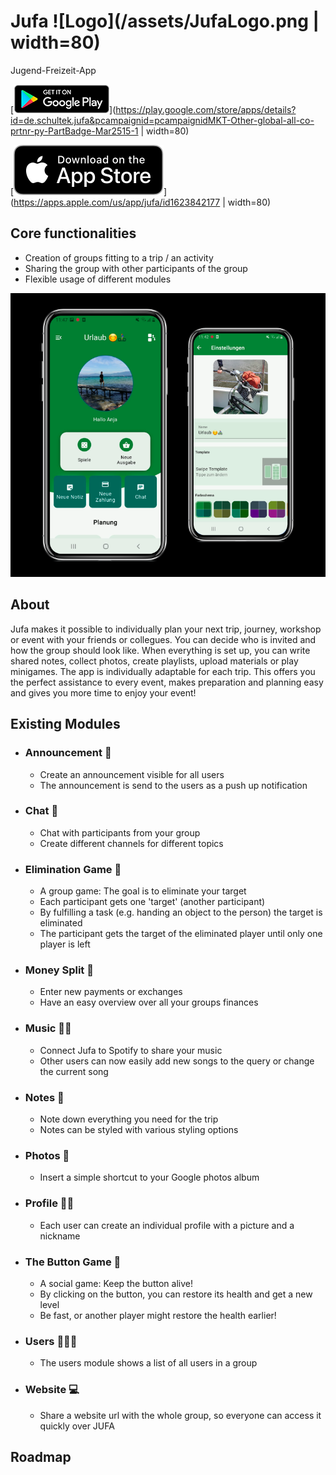 # Jufa  ![Logo](/assets/JufaLogo.png | width=80)

Jugend-Freizeit-App

[![Google Play](/assets/GooglePlayButton.png)](https://play.google.com/store/apps/details?id=de.schultek.jufa&pcampaignid=pcampaignidMKT-Other-global-all-co-prtnr-py-PartBadge-Mar2515-1 | width=80) 

[![App Store](/assets/Download_on_the_App_Store_Badge_US-UK_RGB_blk_092917.svg)](https://apps.apple.com/us/app/jufa/id1623842177 | width=80)

## Core functionalities

- Creation of groups fitting to a trip / an activity
- Sharing the group with other participants of the group
- Flexible usage of different modules

![Screenshot](/assets/Screenshot.png)

## About

Jufa makes it possible to individually plan your next trip, journey, workshop or event with your friends or collegues. 
You can decide who is invited and how the group should look like. When everything is set up, you can write shared notes, collect photos, create playlists, upload materials or play minigames. 
The app is individually adaptable for each trip. This offers you the perfect assistance to every event, makes preparation and planning easy and gives you more time to enjoy your event!

## Existing Modules

- ### Announcement 📢
  - Create an announcement visible for all users
  - The announcement is send to the users as a push up notification
- ### Chat 💬
  - Chat with participants from your group
  - Create different channels for different topics
- ### Elimination Game 🎯
  - A group game: The goal is to eliminate your target
  - Each participant gets one 'target' (another participant)
  - By fulfilling a task (e.g. handing an object to the person) the target is eliminated
  - The participant gets the target of the eliminated player until only one player is left
- ### Money Split 💸
  - Enter new payments or exchanges
  - Have an easy overview over all your groups finances
- ### Music 💃🏻
  - Connect Jufa to Spotify to share your music
  - Other users can now easily add new songs to the query or change the current song
- ### Notes 📒
  - Note down everything you need for the trip
  - Notes can be styled with various styling options
- ### Photos 📸
  - Insert a simple shortcut to your Google photos album
- ### Profile 👱🏿
  - Each user can create an individual profile with a picture and a nickname
- ### The Button Game 🔴
  - A social game: Keep the button alive!
  - By clicking on the button, you can restore its health and get a new level
  - Be fast, or another player might restore the health earlier!
- ### Users 🧑🏽‍🦱
  - The users module shows a list of all users in a group
- ### Website 💻
  - Share a website url with the whole group, so everyone can access it quickly over JUFA


## Roadmap